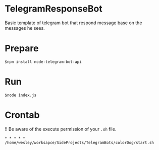 # TelegramResponseBot
Basic template of telegram bot that respond message base on the messages he sees.

# Prepare

```shell
$npm install node-telegram-bot-api
```

# Run

```
$node index.js
```

# Crontab

!! Be aware of the execute permission of your `.sh` file.

```
* * * * * /home/wesley/worksapce/SideProjects/TelegramBots/colorDog/start.sh
```
